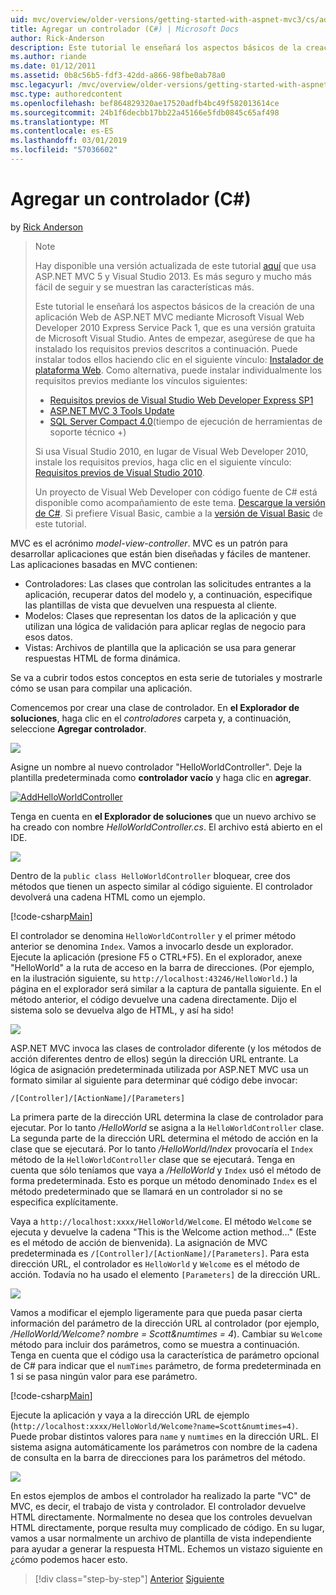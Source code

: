 ```yaml
---
uid: mvc/overview/older-versions/getting-started-with-aspnet-mvc3/cs/adding-a-controller
title: Agregar un controlador (C#) | Microsoft Docs
author: Rick-Anderson
description: Este tutorial le enseñará los aspectos básicos de la creación de una aplicación Web de ASP.NET MVC mediante Microsoft Visual Web Developer 2010 Express corresponde Pack 1, que creo...
ms.author: riande
ms.date: 01/12/2011
ms.assetid: 0b8c56b5-fdf3-42dd-a866-98fbe0ab78a0
msc.legacyurl: /mvc/overview/older-versions/getting-started-with-aspnet-mvc3/cs/adding-a-controller
msc.type: authoredcontent
ms.openlocfilehash: bef864829320ae17520adfb4bc49f582013614ce
ms.sourcegitcommit: 24b1f6decbb17bb22a45166e5fdb0845c65af498
ms.translationtype: MT
ms.contentlocale: es-ES
ms.lasthandoff: 03/01/2019
ms.locfileid: "57036602"
---
```

<a name="adding-a-controller-c"></a>Agregar un controlador (C#)
====================
by [Rick Anderson]((https://twitter.com/RickAndMSFT))

> > [!NOTE]
> > Hay disponible una versión actualizada de este tutorial [aquí](../../../getting-started/introduction/getting-started.md) que usa ASP.NET MVC 5 y Visual Studio 2013. Es más seguro y mucho más fácil de seguir y se muestran las características más.
> 
> 
> Este tutorial le enseñará los aspectos básicos de la creación de una aplicación Web de ASP.NET MVC mediante Microsoft Visual Web Developer 2010 Express Service Pack 1, que es una versión gratuita de Microsoft Visual Studio. Antes de empezar, asegúrese de que ha instalado los requisitos previos descritos a continuación. Puede instalar todos ellos haciendo clic en el siguiente vínculo: [Instalador de plataforma Web](https://www.microsoft.com/web/gallery/install.aspx?appid=VWD2010SP1Pack). Como alternativa, puede instalar individualmente los requisitos previos mediante los vínculos siguientes:
> 
> - [Requisitos previos de Visual Studio Web Developer Express SP1](https://www.microsoft.com/web/gallery/install.aspx?appid=VWD2010SP1Pack)
> - [ASP.NET MVC 3 Tools Update](https://www.microsoft.com/web/gallery/install.aspx?appsxml=&amp;appid=MVC3)
> - [SQL Server Compact 4.0](https://www.microsoft.com/web/gallery/install.aspx?appid=SQLCE;SQLCEVSTools_4_0)(tiempo de ejecución de herramientas de soporte técnico +)
> 
> Si usa Visual Studio 2010, en lugar de Visual Web Developer 2010, instale los requisitos previos, haga clic en el siguiente vínculo: [Requisitos previos de Visual Studio 2010](https://www.microsoft.com/web/gallery/install.aspx?appsxml=&amp;appid=VS2010SP1Pack).
> 
> Un proyecto de Visual Web Developer con código fuente de C# está disponible como acompañamiento de este tema. [Descargue la versión de C#](https://code.msdn.microsoft.com/Introduction-to-MVC-3-10d1b098). Si prefiere Visual Basic, cambie a la [versión de Visual Basic](../vb/intro-to-aspnet-mvc-3.md) de este tutorial.


MVC es el acrónimo *model-view-controller*. MVC es un patrón para desarrollar aplicaciones que están bien diseñadas y fáciles de mantener. Las aplicaciones basadas en MVC contienen:

- Controladores: Las clases que controlan las solicitudes entrantes a la aplicación, recuperar datos del modelo y, a continuación, especifique las plantillas de vista que devuelven una respuesta al cliente.
- Modelos: Clases que representan los datos de la aplicación y que utilizan una lógica de validación para aplicar reglas de negocio para esos datos.
- Vistas: Archivos de plantilla que la aplicación se usa para generar respuestas HTML de forma dinámica.

Se va a cubrir todos estos conceptos en esta serie de tutoriales y mostrarle cómo se usan para compilar una aplicación.

Comencemos por crear una clase de controlador. En **el Explorador de soluciones**, haga clic en el *controladores* carpeta y, a continuación, seleccione **Agregar controlador**.

[![](adding-a-controller/_static/image2.png)](adding-a-controller/_static/image1.png)

Asigne un nombre al nuevo controlador "HelloWorldController". Deje la plantilla predeterminada como **controlador vacío** y haga clic en **agregar**.

[![AddHelloWorldController](adding-a-controller/_static/image4.png)](adding-a-controller/_static/image3.png)

Tenga en cuenta en **el Explorador de soluciones** que un nuevo archivo se ha creado con nombre *HelloWorldController.cs*. El archivo está abierto en el IDE.

![](adding-a-controller/_static/image5.png)

Dentro de la `public class HelloWorldController` bloquear, cree dos métodos que tienen un aspecto similar al código siguiente. El controlador devolverá una cadena HTML como un ejemplo.

[!code-csharp[Main](adding-a-controller/samples/sample1.cs)]

El controlador se denomina `HelloWorldController` y el primer método anterior se denomina `Index`. Vamos a invocarlo desde un explorador. Ejecute la aplicación (presione F5 o CTRL+F5). En el explorador, anexe "HelloWorld" a la ruta de acceso en la barra de direcciones. (Por ejemplo, en la ilustración siguiente, su `http://localhost:43246/HelloWorld.`) la página en el explorador será similar a la captura de pantalla siguiente. En el método anterior, el código devuelve una cadena directamente. Dijo el sistema solo se devuelva algo de HTML, y así ha sido!

![](adding-a-controller/_static/image6.png)

ASP.NET MVC invoca las clases de controlador diferente (y los métodos de acción diferentes dentro de ellos) según la dirección URL entrante. La lógica de asignación predeterminada utilizada por ASP.NET MVC usa un formato similar al siguiente para determinar qué código debe invocar:

`/[Controller]/[ActionName]/[Parameters]`

La primera parte de la dirección URL determina la clase de controlador para ejecutar. Por lo tanto */HelloWorld* se asigna a la `HelloWorldController` clase. La segunda parte de la dirección URL determina el método de acción en la clase que se ejecutará. Por lo tanto */HelloWorld/Index* provocaría el `Index` método de la `HelloWorldController` clase que se ejecutará. Tenga en cuenta que sólo teníamos que vaya a */HelloWorld* y `Index` usó el método de forma predeterminada. Esto es porque un método denominado `Index` es el método predeterminado que se llamará en un controlador si no se especifica explícitamente.

Vaya a `http://localhost:xxxx/HelloWorld/Welcome`. El método `Welcome` se ejecuta y devuelve la cadena "This is the Welcome action method..." (Este es el método de acción de bienvenida). La asignación de MVC predeterminada es `/[Controller]/[ActionName]/[Parameters]`. Para esta dirección URL, el controlador es `HelloWorld` y `Welcome` es el método de acción. Todavía no ha usado el elemento `[Parameters]` de la dirección URL.

![](adding-a-controller/_static/image7.png)

Vamos a modificar el ejemplo ligeramente para que pueda pasar cierta información del parámetro de la dirección URL al controlador (por ejemplo, */HelloWorld/Welcome? nombre = Scott&amp;numtimes = 4*). Cambiar su `Welcome` método para incluir dos parámetros, como se muestra a continuación. Tenga en cuenta que el código usa la característica de parámetro opcional de C# para indicar que el `numTimes` parámetro, de forma predeterminada en 1 si se pasa ningún valor para ese parámetro.

[!code-csharp[Main](adding-a-controller/samples/sample2.cs)]

Ejecute la aplicación y vaya a la dirección URL de ejemplo (`http://localhost:xxxx/HelloWorld/Welcome?name=Scott&numtimes=4)`. Puede probar distintos valores para `name` y `numtimes` en la dirección URL. El sistema asigna automáticamente los parámetros con nombre de la cadena de consulta en la barra de direcciones para los parámetros del método.

![](adding-a-controller/_static/image8.png)

En estos ejemplos de ambos el controlador ha realizado la parte "VC" de MVC, es decir, el trabajo de vista y controlador. El controlador devuelve HTML directamente. Normalmente no desea que los controles devuelvan HTML directamente, porque resulta muy complicado de código. En su lugar, vamos a usar normalmente un archivo de plantilla de vista independiente para ayudar a generar la respuesta HTML. Echemos un vistazo siguiente en ¿cómo podemos hacer esto.

> [!div class="step-by-step"]
> [Anterior](intro-to-aspnet-mvc-3.md)
> [Siguiente](adding-a-view.md)
